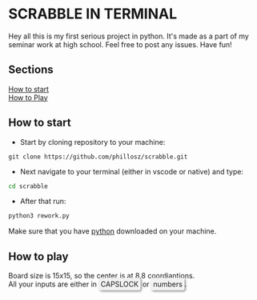 # SCRABBLE IN TERMINAL

Hey all this is my first serious project in python. It's made as a part of my seminar work at high school. Feel free to post any issues.
Have fun!



## Sections
[How to start](#how-to-start)<br>
[How to Play](#how-to-play)

## How to start

- Start by cloning repository to your machine:
```git 
git clone https://github.com/phillosz/scrabble.git
```
- Next navigate to your terminal (either in vscode or native) and type:
```bash
cd scrabble
```
- After that run:
```bash
python3 rework.py
```

Make sure that you have [python](https://www.python.org/downloads/) downloaded on your machine.

## How to play

Board size is 15x15, so the center is at 8,8 coordiantions.<br> 
All your inputs are either in <span style="background-color: #f2f2f2; padding: 4px; border-radius: 4px; box-shadow: 2px 2px 4px #888888;">CAPSLOCK</span> or <span style="background-color: #f2f2f2; padding: 4px; border-radius: 4px; box-shadow: 2px 2px 4px #888888;">numbers</span>.
